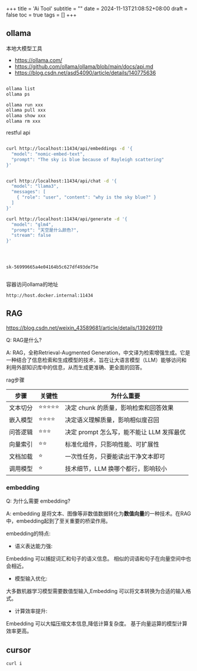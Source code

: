 +++
title = 'Ai Tool'
subtitle = ""
date = 2024-11-13T21:08:52+08:00
draft = false
toc = true
tags = []
+++

## ollama

本地大模型工具

- <https://ollama.com/>
- <https://github.com/ollama/ollama/blob/main/docs/api.md>
- <https://blog.csdn.net/asd54090/article/details/140775636>

```bash

ollama list
ollama ps

ollama run xxx
ollama pull xxx
ollama show xxx
ollama rm xxx
```

restful api

```bash

curl http://localhost:11434/api/embeddings -d '{
  "model": "nomic-embed-text",
  "prompt": "The sky is blue because of Rayleigh scattering"
}'


curl http://localhost:11434/api/chat -d '{
  "model": "llama3",
  "messages": [
    { "role": "user", "content": "why is the sky blue?" }
  ]
}'

curl http://localhost:11434/api/generate -d '{
  "model": "glm4",
  "prompt": "天空是什么颜色?",
  "stream": false
}'




sk-56999665a4e04164b5c627df493de75e



```

容器访问ollama的地址

```
http://host.docker.internal:11434
```

## RAG

<https://blog.csdn.net/weixin_43589681/article/details/139269119>

Q: RAG是什么?

A: RAG，全称Retrieval-Augmented Generation，中文译为检索增强生成。它是一种结合了信息检索和生成模型的技术，旨在让大语言模型（LLM）能够访问和利用外部知识库中的信息，从而生成更准确、更全面的回答。



rag步骤

| 步骤	    |  关键性	      |  为什么重要 |
|------------|---------------|---|
| 文本切分	| ⭐⭐⭐⭐⭐	  | 决定 chunk 的质量，影响检索和回答效果 |
| 嵌入模型	| ⭐⭐⭐⭐	    | 决定语义理解质量，影响相似度召回 |
| 问答逻辑	| ⭐⭐⭐	      |  决定 prompt 怎么写，能不能让 LLM 发挥最优 |
| 向量索引	| ⭐⭐	        |  标准化组件，只影响性能、可扩展性 |
| 文档加载	| ⭐	          |   一次性任务，只要能读出干净文本即可 |
| 调用模型	| ⭐	          |    技术细节，LLM 换哪个都行，影响较小 |

### embedding

Q: 为什么需要 embedding?

A: embedding 是将文本、图像等非数值数据转化为**数值向量**的一种技术。在RAG中，embedding起到了至关重要的桥梁作用。

embedding的特点:

- 语义表达能力强:

Embedding 可以捕捉词汇和句子的语义信息。
相似的词语和句子在向量空间中也会相近。


- 模型输入优化:

大多数机器学习模型需要数值型输入,Embedding 可以将文本转换为合适的输入格式。


- 计算效率提升:

Embedding 可以大幅压缩文本信息,降低计算复杂度。
基于向量运算的模型计算效率更高。


## cursor

```
curl i
```
